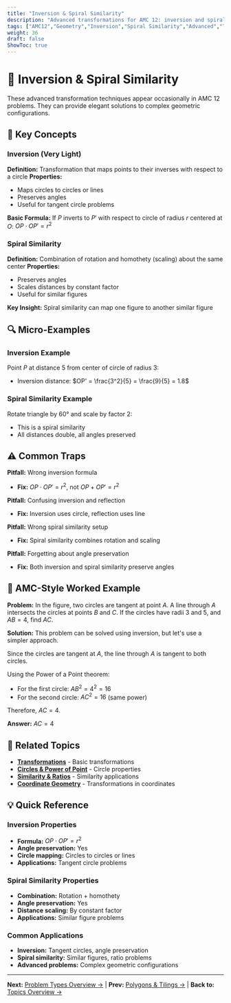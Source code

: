 ```yaml
---
title: "Inversion & Spiral Similarity"
description: "Advanced transformations for AMC 12: inversion and spiral similarity with applications to complex geometric problems."
tags: ["AMC12","Geometry","Inversion","Spiral Similarity","Advanced","Transformations","Study Guide"]
weight: 36
draft: false
ShowToc: true
---
```


# 🔄 Inversion & Spiral Similarity

These advanced transformation techniques appear occasionally in AMC 12 problems. They can provide elegant solutions to complex geometric configurations.

## 🎯 Key Concepts

### Inversion (Very Light)
**Definition:** Transformation that maps points to their inverses with respect to a circle
**Properties:**
- Maps circles to circles or lines
- Preserves angles
- Useful for tangent circle problems

**Basic Formula:** If $P$ inverts to $P'$ with respect to circle of radius $r$ centered at $O$:
$OP \cdot OP' = r^2$

### Spiral Similarity
**Definition:** Combination of rotation and homothety (scaling) about the same center
**Properties:**
- Preserves angles
- Scales distances by constant factor
- Useful for similar figures

**Key Insight:** Spiral similarity can map one figure to another similar figure

## 🔍 Micro-Examples

### Inversion Example
Point $P$ at distance 5 from center of circle of radius 3:
- Inversion distance: $OP' = \frac{3^2}{5} = \frac{9}{5} = 1.8$

### Spiral Similarity Example
Rotate triangle by $60°$ and scale by factor 2:
- This is a spiral similarity
- All distances double, all angles preserved

## ⚠️ Common Traps

**Pitfall:** Wrong inversion formula
- **Fix:** $OP \cdot OP' = r^2$, not $OP + OP' = r^2$

**Pitfall:** Confusing inversion and reflection
- **Fix:** Inversion uses circle, reflection uses line

**Pitfall:** Wrong spiral similarity setup
- **Fix:** Spiral similarity combines rotation and scaling

**Pitfall:** Forgetting about angle preservation
- **Fix:** Both inversion and spiral similarity preserve angles

## 🎯 AMC-Style Worked Example

**Problem:** In the figure, two circles are tangent at point $A$. A line through $A$ intersects the circles at points $B$ and $C$. If the circles have radii 3 and 5, and $AB = 4$, find $AC$.

**Solution:**
This problem can be solved using inversion, but let's use a simpler approach.

Since the circles are tangent at $A$, the line through $A$ is tangent to both circles.

Using the Power of a Point theorem:
- For the first circle: $AB^2 = 4^2 = 16$
- For the second circle: $AC^2 = 16$ (same power)

Therefore, $AC = 4$.

**Answer:** $AC = 4$

## 🔗 Related Topics

- [**Transformations**](transformations) - Basic transformations
- [**Circles & Power of Point**](circles-and-power-of-a-point) - Circle properties
- [**Similarity & Ratios**](similarity-and-ratios) - Similarity applications
- [**Coordinate Geometry**](coordinate-geometry) - Transformations in coordinates

## 💡 Quick Reference

### Inversion Properties
- **Formula:** $OP \cdot OP' = r^2$
- **Angle preservation:** Yes
- **Circle mapping:** Circles to circles or lines
- **Applications:** Tangent circle problems

### Spiral Similarity Properties
- **Combination:** Rotation + homothety
- **Angle preservation:** Yes
- **Distance scaling:** By constant factor
- **Applications:** Similar figure problems

### Common Applications
- **Inversion:** Tangent circles, angle preservation
- **Spiral similarity:** Similar figures, ratio problems
- **Advanced problems:** Complex geometric configurations

---

**Next:** [Problem Types Overview →](../problem-types/) | **Prev:** [Polygons & Tilings →](polygons-and-tilings) | **Back to:** [Topics Overview →](../)
